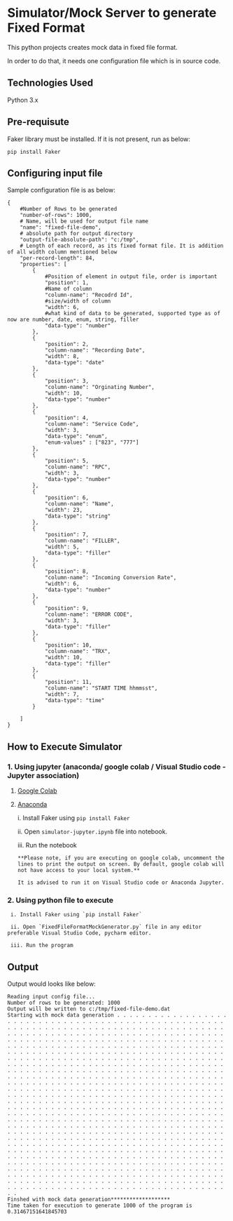 # Simulator/Mock Server to generate Fixed Format 
This python projects creates mock data in fixed file format.

In order to do that, it needs one configuration file which is in source code.

## Technologies Used
Python 3.x

## Pre-requisute
Faker library must be installed. If it is not present, run as below:
```
pip install Faker
```
## Configuring input file
Sample configuration file is as below:
```
{
    #Number of Rows to be generated
    "number-of-rows": 1000,
    # Name, will be used for output file name
    "name": "fixed-file-demo",
    # absolute path for output directory
    "output-file-absolute-path": "c:/tmp",
    # Length of each record, as its fixed format file. It is addition of all width column mentioned below
    "per-record-length": 84,
    "properties": [
        {
            #Position of element in output file, order is important
            "position": 1,
            #Name of column
            "column-name": "Recodrd Id",
            #size/width of column
            "width": 6,
            #what kind of data to be generated, supported type as of now are number, date, enum, string, filler
            "data-type": "number"
        },
        {
            "position": 2,
            "column-name": "Recording Date",
            "width": 8,
            "data-type": "date"
        },
        {
            "position": 3,
            "column-name": "Orginating Number",
            "width": 10,
            "data-type": "number"
        },
        {
            "position": 4,
            "column-name": "Service Code",
            "width": 3,
            "data-type": "enum",
            "enum-values" : ["823", "777"]
        },
        {
            "position": 5,
            "column-name": "RPC",
            "width": 3,
            "data-type": "number"
        },
        {
            "position": 6,
            "column-name": "Name",
            "width": 23,
            "data-type": "string"
        },
        {
            "position": 7,
            "column-name": "FILLER",
            "width": 5,
            "data-type": "filler"
        },
        {
            "position": 8,
            "column-name": "Incoming Conversion Rate",
            "width": 6,
            "data-type": "number"
        },
        {
            "position": 9,
            "column-name": "ERROR CODE",
            "width": 3,
            "data-type": "filler"
        },
        {
            "position": 10,
            "column-name": "TRX",
            "width": 10,
            "data-type": "filler"
        },
        {
            "position": 11,
            "column-name": "START TIME hhmmsst",
            "width": 7,
            "data-type": "time"
        }
        
    ]
}
```
## How to Execute Simulator
### 1. Using jupyter (anaconda/ google colab / Visual Studio code - Jupyter association)
1. [Google Colab](https://colab.research.google.com/#create=true)
2. [Anaconda](https://www.anaconda.com/products/individual)
   
   i. Install Faker using `pip install Faker`

   ii. Open `simulator-jupyter.ipynb` file into notebook.

   iii. Run the notebook

   ```
   **Please note, if you are executing on google colab, uncomment the lines to print the output on screen. By default, google colab will not have access to your local system.**

   It is advised to run it on Visual Studio code or Anaconda Jupyter.
   ```

### 2. Using python file to execute
     i. Install Faker using `pip install Faker`
 
     ii. Open `FixedFileFormatMockGenerator.py` file in any editor preferable Visual Studio Code, pycharm editor.

     iii. Run the program

## Output
Output would looks like below:
```
Reading input config file...
Number of rows to be generated: 1000
Output will be written to c:/tmp/fixed-file-demo.dat
Starting with mock data generation . . . . . . . . . . . . . . . . . . . . . . . . . . . . . . . . . . . . . . . . . . . . . . . . . . . . . . . . . . . . . . . . . . . . . . . . . . . . . . . . . . . . . . . . . . . . . . . . . . . . . . . . . . . . . . . . . . . . . . . . . . . . . . . . . . . . . . . . . . . . . . . . . . . . . . . . . . . . . . . . . . . . . . . . . . . . . . . . . . . . . . . . . . . . . . . . . . . . . . . . . . . . . . . . . . . . . . . . . . . . . . . . . . . . . . . . . . . . . . . . . . . . . . . . . . . . . . . . . . . . . . . . . . . . . . . . . . . . . . . . . . . . . . . . . . . . . . . . . . . . . . . . . . . . . . . . . . . . . . . . . . . . . . . . . . . . . . . . . . . . . . . . . . . . . . . . . . . . . . . . . . . . . . . . . . . . . . . . . . . . . . . . . . . . . . . . . . . . . . . . . . . . . . . . . . . . . . . . . . . . . . . . . . . . . . . . . . . . . . . . . . . . . . . . . . . . . . . . . . . . . . . . . . . . . . . . . . . . . . . . . . . . . . . . . . . . . . . . . . . . . . . . . . . . . . . . . . . . . . . . . . . . . . . . . . . . . . . . . . . . . . . . . . . . . . . . . . . . . . . . . . . . . . . . . . . . . . . . . . . . . . . . . . . . . . . . . . . . . . . . . . . . . . . . . . . . . . . . . . . . . . . . . . . . . . . . . . . . . . . . . . . . . . . . . . . . . . . . . . . . . . . . . . . . . . . . . . . . . . . . . . . . . . . . . . . . . . . . . . . . . . . . . . . . . . . . . . . . . . . . . . . . . . . . . . . . . . . . . . . . . . . . . . . . . . . . . . . . . . . . . . . . . . . . . . . . . . . . . . . . . . . . . . . . . . . . . . . . . . . . . . . . . . . . . . . . . . . . . . . . . . . . . . . . . . . . . . . . . . . . . . . . . . . . . . . . . . . . . . . . . . . . . . . . . . . . . . . . . . . . . . . . . . . . . . . . . . . . . . . . . . . . . . . . . . . . . . . . . . . . . . . . . . . . . . . . . . . . . . . . . . . . . . . . . . . . . . . . . . . . . . . . . . . . . . . . . . . . . . . . . . . . . . . . . . . . . . . . . . . .
Finshed with mock data generation*******************
Time taken for execution to generate 1000 of the program is 0.31467151641845703
```


